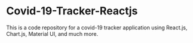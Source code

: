 # Covid-19-Tracker-Reactjs
This is a code repository for a covid-19 tracker application using React.js, Chart.js, Material UI, and much more.
